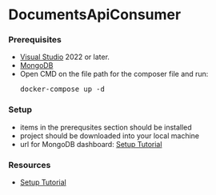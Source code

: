 # DocumentsApiConsumer

### Prerequisites
* [Visual Studio](https://visualstudio.microsoft.com/vs/) 2022 or later.
* [MongoDB](https://www.mongodb.com)
* Open CMD on the file path for the composer file and run: <pre>docker-compose up -d</pre>

### Setup
- items in the prerequsites section should be installed
- project should be downloaded into your local machine
- url for MongoDB dashboard: [Setup Tutorial](https://youtu.be/tiD2ju8dK24)

### Resources
* [Setup Tutorial](https://youtu.be/tiD2ju8dK24)
